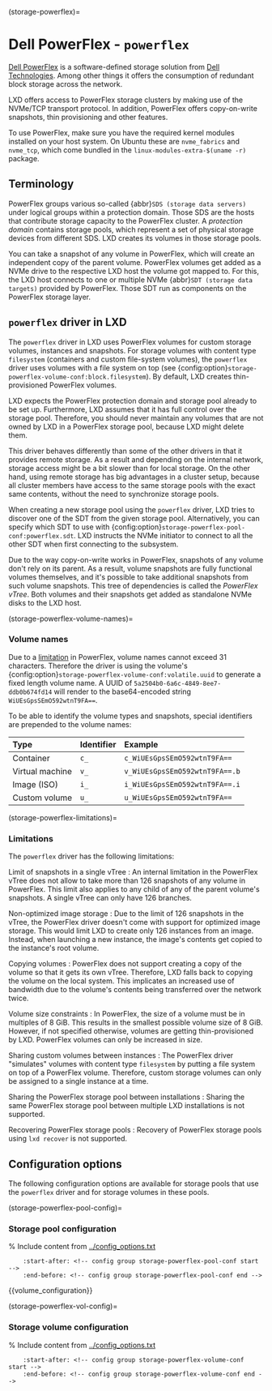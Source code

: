 (storage-powerflex)=
# Dell PowerFlex - `powerflex`

[Dell PowerFlex](https://www.dell.com/en-us/shop/powerflex/sf/powerflex) is a software-defined storage solution from [Dell Technologies](https://www.dell.com/). Among other things it offers the consumption of redundant block storage across the network.

LXD offers access to PowerFlex storage clusters by making use of the NVMe/TCP transport protocol.
In addition, PowerFlex offers copy-on-write snapshots, thin provisioning and other features.

To use PowerFlex, make sure you have the required kernel modules installed on your host system.
On Ubuntu these are `nvme_fabrics` and `nvme_tcp`, which come bundled in the `linux-modules-extra-$(uname -r)` package.

## Terminology

PowerFlex groups various so-called {abbr}`SDS (storage data servers)` under logical groups within a protection domain.
Those SDS are the hosts that contribute storage capacity to the PowerFlex cluster.
A *protection domain* contains storage pools, which represent a set of physical storage devices from different SDS.
LXD creates its volumes in those storage pools.

You can take a snapshot of any volume in PowerFlex, which will create an independent copy of the parent volume.
PowerFlex volumes get added as a NVMe drive to the respective LXD host the volume got mapped to.
For this, the LXD host connects to one or multiple NVMe {abbr}`SDT (storage data targets)` provided by PowerFlex.
Those SDT run as components on the PowerFlex storage layer.

## `powerflex` driver in LXD

The `powerflex` driver in LXD uses PowerFlex volumes for custom storage volumes, instances and snapshots.
For storage volumes with content type `filesystem` (containers and custom file-system volumes), the `powerflex` driver uses volumes with a file system on top (see {config:option}`storage-powerflex-volume-conf:block.filesystem`).
By default, LXD creates thin-provisioned PowerFlex volumes.

LXD expects the PowerFlex protection domain and storage pool already to be set up.
Furthermore, LXD assumes that it has full control over the storage pool.
Therefore, you should never maintain any volumes that are not owned by LXD in a PowerFlex storage pool, because LXD might delete them.

This driver behaves differently than some of the other drivers in that it provides remote storage.
As a result and depending on the internal network, storage access might be a bit slower than for local storage.
On the other hand, using remote storage has big advantages in a cluster setup, because all cluster members have access to the same storage pools with the exact same contents, without the need to synchronize storage pools.

When creating a new storage pool using the `powerflex` driver, LXD tries to discover one of the SDT from the given storage pool.
Alternatively, you can specify which SDT to use with {config:option}`storage-powerflex-pool-conf:powerflex.sdt`.
LXD instructs the NVMe initiator to connect to all the other SDT when first connecting to the subsystem.

Due to the way copy-on-write works in PowerFlex, snapshots of any volume don't rely on its parent.
As a result, volume snapshots are fully functional volumes themselves, and it's possible to take additional snapshots from such volume snapshots.
This tree of dependencies is called the *PowerFlex vTree*.
Both volumes and their snapshots get added as standalone NVMe disks to the LXD host.

(storage-powerflex-volume-names)=
### Volume names

Due to a [limitation](storage-powerflex-limitations) in PowerFlex, volume names cannot exceed 31 characters.
Therefore the driver is using the volume's {config:option}`storage-powerflex-volume-conf:volatile.uuid` to generate a fixed length volume name.
A UUID of `5a2504b0-6a6c-4849-8ee7-ddb0b674fd14` will render to the base64-encoded string `WiUEsGpsSEmO592wtnT9FA==`.

To be able to identify the volume types and snapshots, special identifiers are prepended to the volume names:

Type            | Identifier   | Example
:--             | :---         | :----------
Container       | `c_`         | `c_WiUEsGpsSEmO592wtnT9FA==`
Virtual machine | `v_`         | `v_WiUEsGpsSEmO592wtnT9FA==.b`
Image (ISO)     | `i_`         | `i_WiUEsGpsSEmO592wtnT9FA==.i`
Custom volume   | `u_`         | `u_WiUEsGpsSEmO592wtnT9FA==`

(storage-powerflex-limitations)=
### Limitations

The `powerflex` driver has the following limitations:

Limit of snapshots in a single vTree
: An internal limitation in the PowerFlex vTree does not allow to take more than 126 snapshots of any volume in PowerFlex.
  This limit also applies to any child of any of the parent volume's snapshots.
  A single vTree can only have 126 branches.

Non-optimized image storage
: Due to the limit of 126 snapshots in the vTree, the PowerFlex driver doesn't come with support for optimized image storage.
  This would limit LXD to create only 126 instances from an image.
  Instead, when launching a new instance, the image's contents get copied to the instance's root volume.

Copying volumes
: PowerFlex does not support creating a copy of the volume so that it gets its own vTree.
  Therefore, LXD falls back to copying the volume on the local system.
  This implicates an increased use of bandwidth due to the volume's contents being transferred over the network twice.

Volume size constraints
: In PowerFlex, the size of a volume must be in multiples of 8 GiB.
  This results in the smallest possible volume size of 8 GiB.
  However, if not specified otherwise, volumes are getting thin-provisioned by LXD.
  PowerFlex volumes can only be increased in size.

Sharing custom volumes between instances
: The PowerFlex driver "simulates" volumes with content type `filesystem` by putting a file system on top of a PowerFlex volume.
  Therefore, custom storage volumes can only be assigned to a single instance at a time.

Sharing the PowerFlex storage pool between installations
: Sharing the same PowerFlex storage pool between multiple LXD installations is not supported.

Recovering PowerFlex storage pools
: Recovery of PowerFlex storage pools using `lxd recover` is not supported.

## Configuration options

The following configuration options are available for storage pools that use the `powerflex` driver and for storage volumes in these pools.

(storage-powerflex-pool-config)=
### Storage pool configuration

% Include content from [../config_options.txt](../config_options.txt)
```{include} ../config_options.txt
    :start-after: <!-- config group storage-powerflex-pool-conf start -->
    :end-before: <!-- config group storage-powerflex-pool-conf end -->
```

{{volume_configuration}}

(storage-powerflex-vol-config)=
### Storage volume configuration

% Include content from [../config_options.txt](../config_options.txt)
```{include} ../config_options.txt
    :start-after: <!-- config group storage-powerflex-volume-conf start -->
    :end-before: <!-- config group storage-powerflex-volume-conf end -->
```
